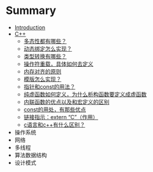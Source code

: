 # Summary

* [Introduction](README.md)
* [C++](c.md)
    * [多态性都有哪些？](多态性都有哪些？.md)
    * [动态绑定怎么实现？](动态绑定怎么实现？.md)
    * [类型转换有哪些？](类型转换有哪些？.md)
    * [操作符重载，具体如何去定义](操作符重载，具体如何去定义.md)
    * [内存对齐的原则](内存对齐的原则.md)
    * [模版怎么实现？](模版怎么实现？.md)
    * [指针和const的用法？](指针和const的用法？.md)
    * [纯虚函数如何定义，为什么析构函数要定义成虚函数](纯虚函数如何定义，为什么析构函数要定义成虚函数.md)
    * [内联函数的优点以及和宏定义的区别](内联函数的优点以及和宏定义的区别.md)
    * [const的用处，有那些优点](const的用处，有那些优点.md)
    * [链接指示：extern “C”（作用）](链接指示：extern-c（作用）.md)
    * [c语言和c++有什么区别？](c语言和c有什么区别？.md)
* 操作系统
* 网络
* 多线程
* 算法数据结构
* 设计模式

